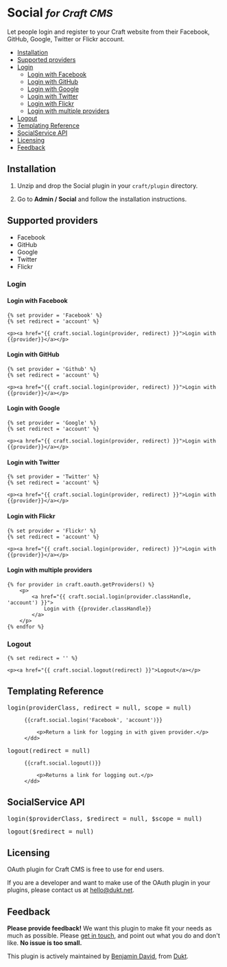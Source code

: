 # Social <small>_for Craft CMS_</small>

Let people login and register to your Craft website from their Facebook, GitHub, Google, Twitter or Flickr account.

- [Installation](#install)
- [Supported providers](#providers)
- [Login](#login)
    - [Login with Facebook](#login-facebook)
    - [Login with GitHub](#login-github)
    - [Login with Google](#login-google)
    - [Login with Twitter](#login-twitter)
    - [Login with Flickr](#login-flickr)
    - [Login with multiple providers](#login-multiple)
- [Logout](#logout)
- [Templating Reference](#templating)
- [SocialService API](#api)
- [Licensing](#license)
- [Feedback](#feedback)

<a id="install"></a>
## Installation

1. Unzip and drop the Social plugin in your `craft/plugin` directory.

2. Go to **Admin / Social** and follow the installation instructions.

<a id="providers"></a>
## Supported providers

- Facebook
- GitHub
- Google
- Twitter
- Flickr



<a id="login"></a>
### Login

<a id="login-facebook"></a>
#### Login with Facebook

    {% set provider = 'Facebook' %}
    {% set redirect = 'account' %}

    <p><a href="{{ craft.social.login(provider, redirect) }}">Login with {{provider}}</a></p>


<a id="login-github"></a>
#### Login with GitHub

    {% set provider = 'Github' %}
    {% set redirect = 'account' %}

    <p><a href="{{ craft.social.login(provider, redirect) }}">Login with {{provider}}</a></p>


<a id="login-google"></a>
#### Login with Google

    {% set provider = 'Google' %}
    {% set redirect = 'account' %}

    <p><a href="{{ craft.social.login(provider, redirect) }}">Login with {{provider}}</a></p>


<a id="login-twitter"></a>
#### Login with Twitter

    {% set provider = 'Twitter' %}
    {% set redirect = 'account' %}

    <p><a href="{{ craft.social.login(provider, redirect) }}">Login with {{provider}}</a></p>


<a id="login-flickr"></a>
#### Login with Flickr

    {% set provider = 'Flickr' %}
    {% set redirect = 'account' %}

    <p><a href="{{ craft.social.login(provider, redirect) }}">Login with {{provider}}</a></p>

<a id="login-multiple"></a>
#### Login with multiple providers

    {% for provider in craft.oauth.getProviders() %}
        <p>
            <a href="{{ craft.social.login(provider.classHandle, 'account') }}">
                Login with {{provider.classHandle}}
            </a>
        </p>
    {% endfor %}


<a id="logout"></a>
### Logout

    {% set redirect = '' %}

    <p><a href="{{ craft.social.logout(redirect) }}">Logout</a></p>



<a id="templating"></a>
## Templating Reference

<dl>
    <dt><tt>login(providerClass, redirect = null, scope = null)</tt></dt>
    <dd>
        <pre><code>{{craft.social.login('Facebook', 'account')}}</code></pre>

        <p>Return a link for logging in with given provider.</p>
    </dd>
</dl>

<dl>
    <dt><tt>logout(redirect = null)</tt></dt>
    <dd>
        <pre><code>{{craft.social.logout()}}</code></pre>

        <p>Returns a link for logging out.</p>
    </dd>
</dl>

<a id="api"></a>
## SocialService API

<dl>
    <dt><tt>login($providerClass, $redirect = null, $scope = null)</tt></dt>
</dl>

<dl>
    <dt><tt>logout($redirect = null)</tt></dt>
</dl>


<a id="license"></a>
## Licensing

OAuth plugin for Craft CMS is free to use for end users.

If you are a developer and want to make use of the OAuth plugin in your plugins, please contact us at hello@dukt.net.

<a id="feedback"></a>
## Feedback

**Please provide feedback!** We want this plugin to make fit your needs as much as possible.
Please [get in touch](mailto:hello@dukt.net), and point out what you do and don't like. **No issue is too small.**

This plugin is actively maintained by [Benjamin David](https://github.com/benjamindavid), from [Dukt](http://dukt.net/).
